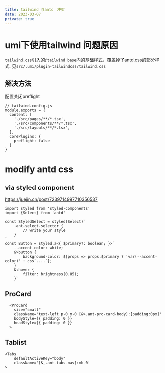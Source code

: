 ```yaml
---
title: tailwind 与antd　冲突
date: 2023-03-07
private: true
---
```

# umi下使用tailwind 问题原因
`tailwind.css`引入的`@tailwind base`内的基础样式，覆盖掉了antd.css的部分样式. 
见`src/.umi/plugin-tailwindcss/tailwind.css`

## 解决方法
配置关闭preflight

    // tailwind.config.js
    module.exports = {
      content: [
        './src/pages/**/*.tsx',
        './src/components/**/*.tsx',
        './src/layouts/**/*.tsx',
      ],
      corePlugins: {
        preflight: false
      }
    }

# modify antd css
## via styled component
https://juejin.cn/post/7239714997710356537

    import styled from 'styled-components'
    import {Select} from 'antd'

    const StyledSelect = styled(Select)`
        .ant-select-selector {
            // write your style
        }
    `
    const Button = styled.a<{ $primary?: boolean; }>`
        --accent-color: white;
        &>button {
            background-color: ${props => props.$primary ? 'var(--accent-color)' : css`....`};
        }
        &:hover {
            filter: brightness(0.85);
        }`

## ProCard 

      <ProCard
        size="small"
        className='text-left p-0 m-0 [&>.ant-pro-card-body]:[padding:0px]'
        bodyStyle={{ padding: 0 }}
        headStyle={{ padding: 0 }}
      >

## Tablist
    <Tabs
        defaultActiveKey="body"
        className='[&_.ant-tabs-nav]:mb-0'
    >